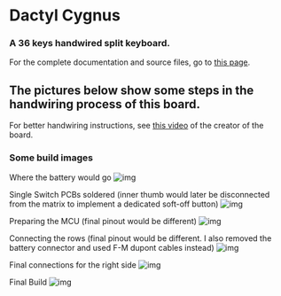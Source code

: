 # Dactyl Cygnus
### A 36 keys handwired split keyboard.

For the complete documentation and source files, go to [this page](../src/zmk/boards/handwired/boards/shields/cygnus).

## The pictures below show some steps in the handwiring process of this board.

For better handwiring instructions, see [this video](https://youtu.be/h_ex-oMVOrI) of the creator of the board.

### Some build images

Where the battery would go
![img](../img/cygnus/01.jpeg)

Single Switch PCBs soldered (inner thumb would later be disconnected from the matrix to implement a dedicated soft-off button)
![img](../img/cygnus/02.jpeg)

Preparing the MCU (final pinout would be different)
![img](../img/cygnus/03.jpeg)

Connecting the rows (final pinout would be different. I also removed the battery connector and used F-M dupont cables instead)
![img](../img/cygnus/04.jpeg)

Final connections for the right side
![img](../img/cygnus/05.jpeg)

Final Build
![img](../img/cygnus/06.jpeg)
